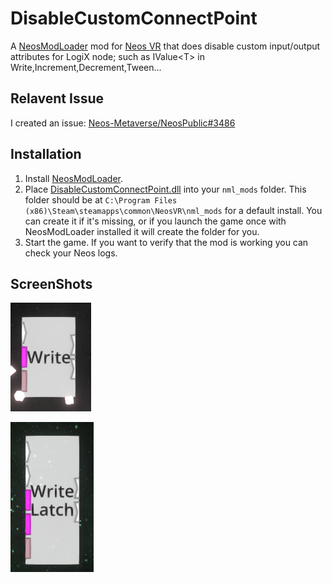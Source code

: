 # DisableCustomConnectPoint

A [NeosModLoader](https://github.com/zkxs/NeosModLoader) mod for [Neos VR](https://neos.com/) that does disable custom input/output attributes for LogiX node; such as IValue\<T\> in Write,Increment,Decrement,Tween...

## Relavent Issue

I created an issue: [Neos-Metaverse/NeosPublic#3486](https://github.com/Neos-Metaverse/NeosPublic/issues/3486)

## Installation

1. Install [NeosModLoader](https://github.com/zkxs/NeosModLoader).
1. Place [DisableCustomConnectPoint.dll](https://github.com/kazu0617/DisableCustomConnectPoint/releases/latest/download/DisableCustomConnectPoint.dll) into your `nml_mods` folder. This folder should be at `C:\Program Files (x86)\Steam\steamapps\common\NeosVR\nml_mods` for a default install. You can create it if it's missing, or if you launch the game once with NeosModLoader installed it will create the folder for you.
1. Start the game. If you want to verify that the mod is working you can check your Neos logs.

## ScreenShots

![Write](Write.png)

![Write Latch](Write_Latch.png)
